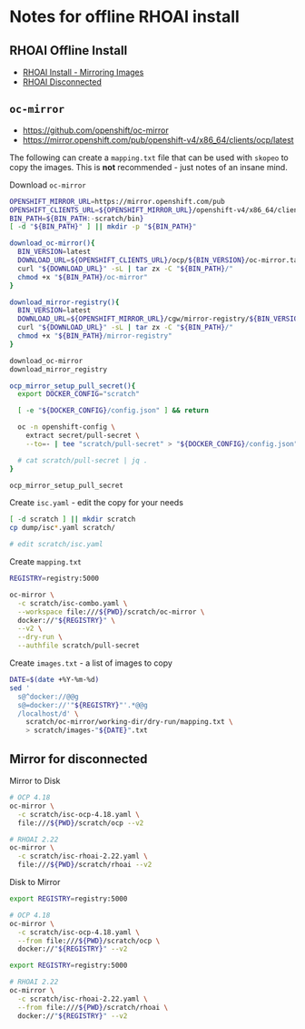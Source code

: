 # Notes for offline RHOAI install

## RHOAI Offline Install

- [RHOAI Install - Mirroring Images](https://docs.redhat.com/en/documentation/red_hat_openshift_ai_self-managed/2.23/html/installing_and_uninstalling_openshift_ai_self-managed_in_a_disconnected_environment/deploying-openshift-ai-in-a-disconnected-environment_install#mirroring-images-to-a-private-registry-for-a-disconnected-installation_install)
- [RHOAI Disconnected](https://github.com/red-hat-data-services/rhoai-disconnected-install-helper)

## `oc-mirror`

- https://github.com/openshift/oc-mirror
- https://mirror.openshift.com/pub/openshift-v4/x86_64/clients/ocp/latest

The following can create a `mapping.txt` file that can be used with `skopeo` to copy the images. This is **not** recommended - just notes of an insane mind.

Download `oc-mirror`

```sh
OPENSHIFT_MIRROR_URL=https://mirror.openshift.com/pub
OPENSHIFT_CLIENTS_URL=${OPENSHIFT_MIRROR_URL}/openshift-v4/x86_64/clients
BIN_PATH=${BIN_PATH:-scratch/bin}
[ -d "${BIN_PATH}" ] || mkdir -p "${BIN_PATH}"

download_oc-mirror(){
  BIN_VERSION=latest
  DOWNLOAD_URL=${OPENSHIFT_CLIENTS_URL}/ocp/${BIN_VERSION}/oc-mirror.tar.gz
  curl "${DOWNLOAD_URL}" -sL | tar zx -C "${BIN_PATH}/"
  chmod +x "${BIN_PATH}/oc-mirror"
}

download_mirror-registry(){
  BIN_VERSION=latest
  DOWNLOAD_URL=${OPENSHIFT_MIRROR_URL}/cgw/mirror-registry/${BIN_VERSION}/mirror-registry-amd64.tar.gz
  curl "${DOWNLOAD_URL}" -sL | tar zx -C "${BIN_PATH}/"
  chmod +x "${BIN_PATH}/mirror-registry"
}

download_oc-mirror
download_mirror_registry
```

```sh
ocp_mirror_setup_pull_secret(){
  export DOCKER_CONFIG="scratch"

  [ -e "${DOCKER_CONFIG}/config.json" ] && return

  oc -n openshift-config \
    extract secret/pull-secret \
    --to=- | tee "scratch/pull-secret" > "${DOCKER_CONFIG}/config.json"

  # cat scratch/pull-secret | jq .
}

ocp_mirror_setup_pull_secret
```

Create `isc.yaml` - edit the copy for your needs

```sh
[ -d scratch ] || mkdir scratch
cp dump/isc*.yaml scratch/

# edit scratch/isc.yaml
```

Create `mapping.txt`

```sh
REGISTRY=registry:5000

oc-mirror \
  -c scratch/isc-combo.yaml \
  --workspace file:///${PWD}/scratch/oc-mirror \
  docker://"${REGISTRY}" \
  --v2 \
  --dry-run \
  --authfile scratch/pull-secret
```

Create `images.txt` - a list of images to copy

```sh
DATE=$(date +%Y-%m-%d)
sed '
  s@^docker://@@g
  s@=docker://'"${REGISTRY}"'.*@@g
  /localhost/d' \
    scratch/oc-mirror/working-dir/dry-run/mapping.txt \
    > scratch/images-"${DATE}".txt
```

## Mirror for disconnected

Mirror to Disk

```sh
# OCP 4.18
oc-mirror \
  -c scratch/isc-ocp-4.18.yaml \
  file:///${PWD}/scratch/ocp --v2
```

```sh
# RHOAI 2.22
oc-mirror \
  -c scratch/isc-rhoai-2.22.yaml \
  file:///${PWD}/scratch/rhoai --v2
```

Disk to Mirror

```sh
export REGISTRY=registry:5000

# OCP 4.18
oc-mirror \
  -c scratch/isc-ocp-4.18.yaml \
  --from file:///${PWD}/scratch/ocp \
  docker://"${REGISTRY}" --v2
```

```sh
export REGISTRY=registry:5000

# RHOAI 2.22
oc-mirror \
  -c scratch/isc-rhoai-2.22.yaml \
  --from file:///${PWD}/scratch/rhoai \
  docker://"${REGISTRY}" --v2
```
